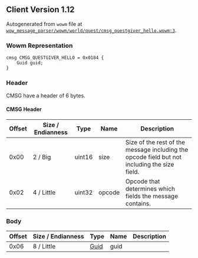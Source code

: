 ## Client Version 1.12

Autogenerated from `wowm` file at [`wow_message_parser/wowm/world/quest/cmsg_questgiver_hello.wowm:3`](https://github.com/gtker/wow_messages/tree/main/wow_message_parser/wowm/world/quest/cmsg_questgiver_hello.wowm#L3).

### Wowm Representation
```rust,ignore
cmsg CMSG_QUESTGIVER_HELLO = 0x0184 {
    Guid guid;
}
```
### Header
CMSG have a header of 6 bytes.

#### CMSG Header
| Offset | Size / Endianness | Type   | Name   | Description |
| ------ | ----------------- | ------ | ------ | ----------- |
| 0x00   | 2 / Big           | uint16 | size   | Size of the rest of the message including the opcode field but not including the size field.|
| 0x02   | 4 / Little        | uint32 | opcode | Opcode that determines which fields the message contains.|
### Body
| Offset | Size / Endianness | Type | Name | Description |
| ------ | ----------------- | ---- | ---- | ----------- |
| 0x06 | 8 / Little | [Guid](../spec/packed-guid.md) | guid |  |

